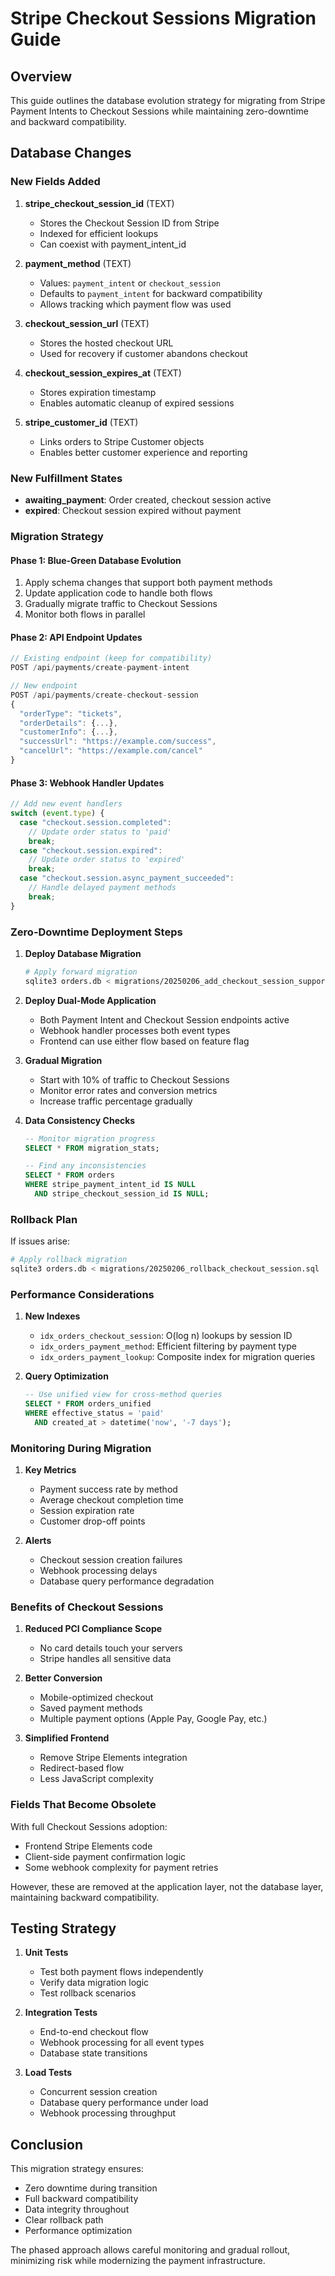 # Stripe Checkout Sessions Migration Guide

## Overview

This guide outlines the database evolution strategy for migrating from Stripe Payment Intents to Checkout Sessions while maintaining zero-downtime and backward compatibility.

## Database Changes

### New Fields Added

1. **stripe_checkout_session_id** (TEXT)
   - Stores the Checkout Session ID from Stripe
   - Indexed for efficient lookups
   - Can coexist with payment_intent_id

2. **payment_method** (TEXT)
   - Values: `payment_intent` or `checkout_session`
   - Defaults to `payment_intent` for backward compatibility
   - Allows tracking which payment flow was used

3. **checkout_session_url** (TEXT)
   - Stores the hosted checkout URL
   - Used for recovery if customer abandons checkout

4. **checkout_session_expires_at** (TEXT)
   - Stores expiration timestamp
   - Enables automatic cleanup of expired sessions

5. **stripe_customer_id** (TEXT)
   - Links orders to Stripe Customer objects
   - Enables better customer experience and reporting

### New Fulfillment States

- **awaiting_payment**: Order created, checkout session active
- **expired**: Checkout session expired without payment

### Migration Strategy

#### Phase 1: Blue-Green Database Evolution

1. Apply schema changes that support both payment methods
2. Update application code to handle both flows
3. Gradually migrate traffic to Checkout Sessions
4. Monitor both flows in parallel

#### Phase 2: API Endpoint Updates

```javascript
// Existing endpoint (keep for compatibility)
POST /api/payments/create-payment-intent

// New endpoint
POST /api/payments/create-checkout-session
{
  "orderType": "tickets",
  "orderDetails": {...},
  "customerInfo": {...},
  "successUrl": "https://example.com/success",
  "cancelUrl": "https://example.com/cancel"
}
```

#### Phase 3: Webhook Handler Updates

```javascript
// Add new event handlers
switch (event.type) {
  case "checkout.session.completed":
    // Update order status to 'paid'
    break;
  case "checkout.session.expired":
    // Update order status to 'expired'
    break;
  case "checkout.session.async_payment_succeeded":
    // Handle delayed payment methods
    break;
}
```

### Zero-Downtime Deployment Steps

1. **Deploy Database Migration**

   ```bash
   # Apply forward migration
   sqlite3 orders.db < migrations/20250206_add_checkout_session_support.sql
   ```

2. **Deploy Dual-Mode Application**
   - Both Payment Intent and Checkout Session endpoints active
   - Webhook handler processes both event types
   - Frontend can use either flow based on feature flag

3. **Gradual Migration**
   - Start with 10% of traffic to Checkout Sessions
   - Monitor error rates and conversion metrics
   - Increase traffic percentage gradually

4. **Data Consistency Checks**

   ```sql
   -- Monitor migration progress
   SELECT * FROM migration_stats;

   -- Find any inconsistencies
   SELECT * FROM orders
   WHERE stripe_payment_intent_id IS NULL
     AND stripe_checkout_session_id IS NULL;
   ```

### Rollback Plan

If issues arise:

```bash
# Apply rollback migration
sqlite3 orders.db < migrations/20250206_rollback_checkout_session.sql
```

### Performance Considerations

1. **New Indexes**
   - `idx_orders_checkout_session`: O(log n) lookups by session ID
   - `idx_orders_payment_method`: Efficient filtering by payment type
   - `idx_orders_payment_lookup`: Composite index for migration queries

2. **Query Optimization**
   ```sql
   -- Use unified view for cross-method queries
   SELECT * FROM orders_unified
   WHERE effective_status = 'paid'
     AND created_at > datetime('now', '-7 days');
   ```

### Monitoring During Migration

1. **Key Metrics**
   - Payment success rate by method
   - Average checkout completion time
   - Session expiration rate
   - Customer drop-off points

2. **Alerts**
   - Checkout session creation failures
   - Webhook processing delays
   - Database query performance degradation

### Benefits of Checkout Sessions

1. **Reduced PCI Compliance Scope**
   - No card details touch your servers
   - Stripe handles all sensitive data

2. **Better Conversion**
   - Mobile-optimized checkout
   - Saved payment methods
   - Multiple payment options (Apple Pay, Google Pay, etc.)

3. **Simplified Frontend**
   - Remove Stripe Elements integration
   - Redirect-based flow
   - Less JavaScript complexity

### Fields That Become Obsolete

With full Checkout Sessions adoption:

- Frontend Stripe Elements code
- Client-side payment confirmation logic
- Some webhook complexity for payment retries

However, these are removed at the application layer, not the database layer, maintaining backward compatibility.

## Testing Strategy

1. **Unit Tests**
   - Test both payment flows independently
   - Verify data migration logic
   - Test rollback scenarios

2. **Integration Tests**
   - End-to-end checkout flow
   - Webhook processing for all event types
   - Database state transitions

3. **Load Tests**
   - Concurrent session creation
   - Database query performance under load
   - Webhook processing throughput

## Conclusion

This migration strategy ensures:

- Zero downtime during transition
- Full backward compatibility
- Data integrity throughout
- Clear rollback path
- Performance optimization

The phased approach allows careful monitoring and gradual rollout, minimizing risk while modernizing the payment infrastructure.
